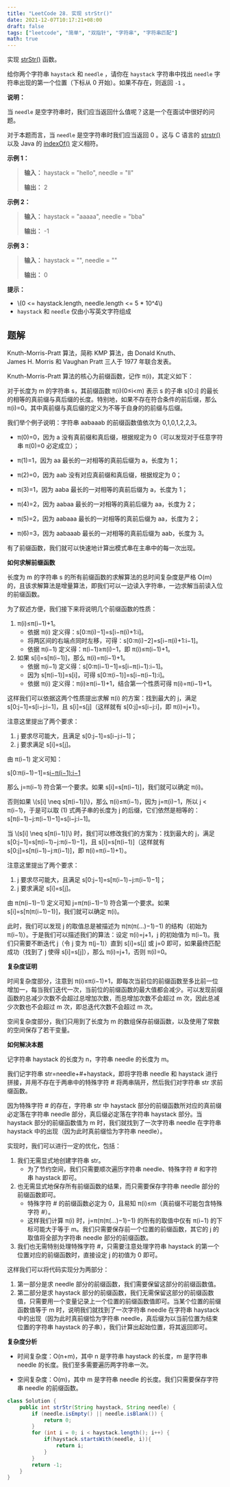 ```yaml
---
title: "LeetCode 28. 实现 strStr()"
date: 2021-12-07T10:17:21+08:00
draft: false
tags: ["leetcode", "简单", "双指针", "字符串", "字符串匹配"]
math: true
---
```


实现 [strStr()](https://baike.baidu.com/item/strstr/811469) 函数。

给你两个字符串 `haystack` 和 `needle` ，请你在 `haystack` 字符串中找出 `needle` 字符串出现的第一个位置（下标从 0 开始）。如果不存在，则返回 `-1` 。

<!--more-->

**说明：**

当 `needle` 是空字符串时，我们应当返回什么值呢？这是一个在面试中很好的问题。

对于本题而言，当 `needle` 是空字符串时我们应当返回 0 。这与 C 语言的 [strstr()](https://baike.baidu.com/item/strstr/811469) 以及 Java 的 [indexOf()](<https://docs.oracle.com/javase/7/docs/api/java/lang/String.html#indexOf(java.lang.String)>) 定义相符。

**示例 1：**

> **输入：** haystack = "hello", needle = "ll"
>
> **输出：** 2

**示例 2：**

> **输入：** haystack = "aaaaa", needle = "bba"
>
> **输出：** -1

**示例 3：**

> **输入：** haystack = "", needle = ""
>
> **输出：** 0

**提示：**

- \\(0 <= haystack.length, needle.length <= 5 \* 10^4\\)
- `haystack` 和 `needle` 仅由小写英文字符组成

## 题解

Knuth-Morris-Pratt 算法，简称 KMP 算法，由 Donald Knuth、James H. Morris 和 Vaughan Pratt 三人于 1977 年联合发表。

Knuth-Morris-Pratt 算法的核心为前缀函数，记作 π(i)，其定义如下：

对于长度为 m 的字符串 s，其前缀函数 π(i)(0≤i<m) 表示 s 的子串 s[0:i] 的最长的相等的真前缀与真后缀的长度。特别地，如果不存在符合条件的前后缀，那么 π(i)=0。其中真前缀与真后缀的定义为不等于自身的的前缀与后缀。

我们举个例子说明：字符串 aabaaab 的前缀函数值依次为 0,1,0,1,2,2,3。

- π(0)=0，因为 a 没有真前缀和真后缀，根据规定为 0（可以发现对于任意字符串 π(0)=0 必定成立）；

- π(1)=1，因为 aa 最长的一对相等的真前后缀为 a，长度为 1；

- π(2)=0，因为 aab 没有对应真前缀和真后缀，根据规定为 0；

- π(3)=1，因为 aaba 最长的一对相等的真前后缀为 a，长度为 1；

- π(4)=2，因为 aabaa 最长的一对相等的真前后缀为 aa，长度为 2；

- π(5)=2，因为 aabaaa 最长的一对相等的真前后缀为 aa，长度为 2；

- π(6)=3，因为 aabaaab 最长的一对相等的真前后缀为 aab，长度为 3。

有了前缀函数，我们就可以快速地计算出模式串在主串中的每一次出现。

**如何求解前缀函数**

长度为 m 的字符串 s 的所有前缀函数的求解算法的总时间复杂度是严格 O(m) 的，且该求解算法是增量算法，即我们可以一边读入字符串，一边求解当前读入位的前缀函数。

为了叙述方便，我们接下来将说明几个前缀函数的性质：

1. π(i)≤π(i−1)+1。
   - 依据 π(i) 定义得：s[0:π(i)−1]=s[i−π(i)+1:i]。
   - 将两区间的右端点同时左移，可得：s[0:π(i)−2]=s[i−π(i)+1:i−1]。
   - 依据 π(i−1) 定义得：π(i−1)≥π(i)−1，即 π(i)≤π(i−1)+1。
2. 如果 s[i]=s[π(i−1)]，那么 π(i)=π(i−1)+1。
   - 依据 π(i−1) 定义得：s[0:π(i−1)−1]=s[i−π(i−1):i−1]。
   - 因为 s[π(i−1)]=s[i]，可得 s[0:π(i−1)]=s[i−π(i−1):i]。
   - 依据 π(i) 定义得：π(i)≥π(i−1)+1，结合第一个性质可得 π(i)=π(i−1)+1。

这样我们可以依据这两个性质提出求解 π(i) 的方案：找到最大的 j，满足 s[0:j−1]=s[i−j:i−1]，且 s[i]=s[j]（这样就有 s[0:j]=s[i−j:i]，即 π(i)=j+1）。

注意这里提出了两个要求：

1. j 要求尽可能大，且满足 s[0:j−1]=s[i−j:i−1]；
2. j 要求满足 s[i]=s[j]。

由 π(i−1) 定义可知：

s[0:π(i−1)−1]=s[i−π(i−1):i−1](1)

那么 j=π(i−1) 符合第一个要求。如果 s[i]=s[π(i−1)]，我们就可以确定 π(i)。

否则如果 \\(s[i] \neq s[π(i−1)]\\)，那么 π(i)≤π(i−1)，因为 j=π(i)−1，所以 j < π(i−1)，于是可以取 (1) 式两子串的长度为 j 的后缀，它们依然是相等的：s[π(i−1)−j:π(i−1)−1]=s[i−j:i−1]。

当 \\(s[i] \neq s[π(i−1)]\\) 时，我们可以修改我们的方案为：找到最大的 j，满足 s[0:j−1]=s[π(i−1)−j:π(i−1)−1]，且 s[i]=s[π(i−1)]（这样就有 s[0:j]=s[π(i−1)−j:π(i−1)]，即 π(i)=π(i−1)+1）。

注意这里提出了两个要求：

1. j 要求尽可能大，且满足 s[0:j−1]=s[π(i−1)−j:π(i−1)−1]；
2. j 要求满足 s[i]=s[j]。

由 π(π(i−1)−1) 定义可知 j=π(π(i−1)−1) 符合第一个要求。如果 s[i]=s[π(π(i−1)−1)]，我们就可以确定 π(i)。

此时，我们可以发现 j 的取值总是被描述为 π(π(π(…)−1)−1) 的结构（初始为 π(i−1)）。于是我们可以描述我们的算法：设定 π(i)=j+1，j 的初始值为 π(i−1)。我们只需要不断迭代 j（令 j 变为 π(j−1)）直到 s[i]=s[j] 或 j=0 即可，如果最终匹配成功（找到了 j 使得 s[i]=s[j]），那么 π(i)=j+1，否则 π(i)=0。

**复杂度证明**

时间复杂度部分，注意到 π(i)≤π(i−1)+1，即每次当前位的前缀函数至多比前一位增加一，每当我们迭代一次，当前位的前缀函数的最大值都会减少。可以发现前缀函数的总减少次数不会超过总增加次数，而总增加次数不会超过 m 次，因此总减少次数也不会超过 m 次，即总迭代次数不会超过 m 次。

空间复杂度部分，我们只用到了长度为 m 的数组保存前缀函数，以及使用了常数的空间保存了若干变量。

**如何解决本题**

记字符串 haystack 的长度为 n，字符串 needle 的长度为 m。

我们记字符串 str=needle+#+haystack，即将字符串 needle 和 haystack 进行拼接，并用不存在于两串中的特殊字符 # 将两串隔开，然后我们对字符串 str 求前缀函数。

因为特殊字符 # 的存在，字符串 str 中 haystack 部分的前缀函数所对应的真前缀必定落在字符串 needle 部分，真后缀必定落在字符串 haystack 部分。当 haystack 部分的前缀函数值为 m 时，我们就找到了一次字符串 needle 在字符串 haystack 中的出现（因为此时真前缀恰为字符串 needle）。

实现时，我们可以进行一定的优化，包括：

1. 我们无需显式地创建字符串 str。
   - 为了节约空间，我们只需要顺次遍历字符串 needle、特殊字符 # 和字符串 haystack 即可。
2. 也无需显式地保存所有前缀函数的结果，而只需要保存字符串 needle 部分的前缀函数即可。
   - 特殊字符 # 的前缀函数必定为 0，且易知 π(i)≤m（真前缀不可能包含特殊字符 #）。
   - 这样我们计算 π(i) 时，j=π(π(π(…)−1)−1) 的所有的取值中仅有 π(i−1) 的下标可能大于等于 m。我们只需要保存前一个位置的前缀函数，其它的 j 的取值将全部为字符串 needle 部分的前缀函数。
3. 我们也无需特别处理特殊字符 #，只需要注意处理字符串 haystack 的第一个位置对应的前缀函数时，直接设定 j 的初值为 0 即可。

这样我们可以将代码实现分为两部分：

1. 第一部分是求 needle 部分的前缀函数，我们需要保留这部分的前缀函数值。
2. 第二部分是求 haystack 部分的前缀函数，我们无需保留这部分的前缀函数值，只需要用一个变量记录上一个位置的前缀函数值即可。当某个位置的前缀函数值等于 m 时，说明我们就找到了一次字符串 needle 在字符串 haystack 中的出现（因为此时真前缀恰为字符串 needle，真后缀为以当前位置为结束位置的字符串 haystack 的子串），我们计算出起始位置，将其返回即可。

**复杂度分析**

- 时间复杂度：O(n+m)，其中 n 是字符串 haystack 的长度，m 是字符串 needle 的长度。我们至多需要遍历两字符串一次。

- 空间复杂度：O(m)，其中 m 是字符串 needle 的长度。我们只需要保存字符串 needle 的前缀函数。

```java
class Solution {
    public int strStr(String haystack, String needle) {
        if (needle.isEmpty() || needle.isBlank()) {
            return 0;
        }
        for (int i = 0; i < haystack.length(); i++) {
            if(haystack.startsWith(needle, i)){
                return i;
            }
        }
        return -1;
    }
}
```
